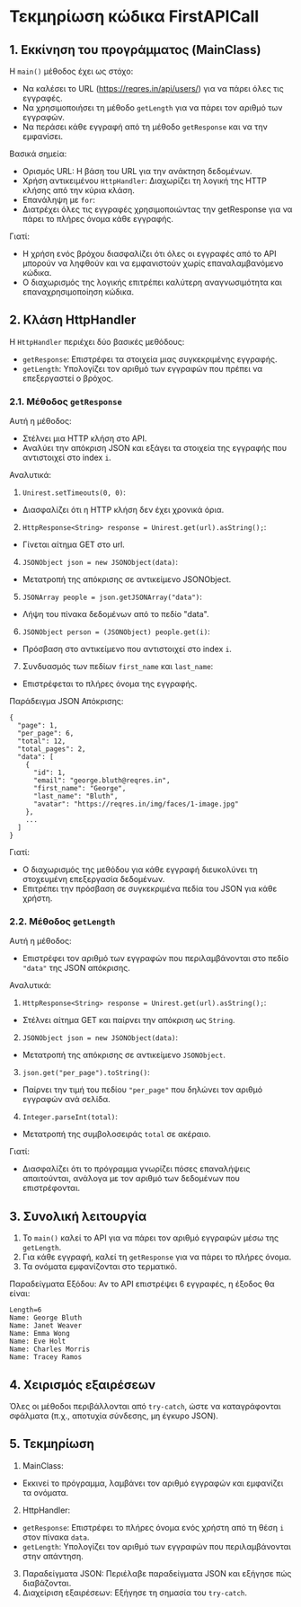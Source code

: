 # Τεκμηρίωση κώδικα FirstAPICall

## 1. Εκκίνηση του προγράμματος (MainClass)  

Η `main()` μέθοδος έχει ως στόχο:

- Να καλέσει το URL (https://reqres.in/api/users/) για να πάρει όλες τις εγγραφές.  
- Να χρησιμοποιήσει τη μέθοδο `getLength` για να πάρει τον αριθμό των εγγραφών.   
- Να περάσει κάθε εγγραφή από τη μέθοδο `getResponse` και να την εμφανίσει.   

Βασικά σημεία:

- Ορισμός URL: Η βάση του URL για την ανάκτηση δεδομένων.   
- Χρήση αντικειμένου `HttpHandler`: Διαχωρίζει τη λογική της HTTP κλήσης από την κύρια κλάση.
- Επανάληψη με `for`:
 - Διατρέχει όλες τις εγγραφές χρησιμοποιώντας την getResponse για να πάρει το πλήρες όνομα κάθε εγγραφής.

Γιατί:

- Η χρήση ενός βρόχου διασφαλίζει ότι όλες οι εγγραφές από το API μπορούν να ληφθούν και να εμφανιστούν χωρίς επαναλαμβανόμενο κώδικα.   
- Ο διαχωρισμός της λογικής επιτρέπει καλύτερη αναγνωσιμότητα και επαναχρησιμοποίηση κώδικα.   

## 2. Κλάση HttpHandler

Η `HttpHandler` περιέχει δύο βασικές μεθόδους:

- `getResponse`: Επιστρέφει τα στοιχεία μιας συγκεκριμένης εγγραφής.  
- `getLength`: Υπολογίζει τον αριθμό των εγγραφών που πρέπει να επεξεργαστεί ο βρόχος.  

### 2.1. Μέθοδος `getResponse`

Αυτή η μέθοδος:

- Στέλνει μια HTTP κλήση στο API.  
- Αναλύει την απόκριση JSON και εξάγει τα στοιχεία της εγγραφής που αντιστοιχεί στο index `i`.  

Αναλυτικά:

1. `Unirest.setTimeouts(0, 0)`:  
 - Διασφαλίζει ότι η HTTP κλήση δεν έχει χρονικά όρια.   

2. `HttpResponse<String> response = Unirest.get(url).asString();`:   
 - Γίνεται αίτημα GET στο url.   

4. `JSONObject json = new JSONObject(data)`:   
 - Μετατροπή της απόκρισης σε αντικείμενο JSONObject.   

5. `JSONArray people = json.getJSONArray("data")`:   
 - Λήψη του πίνακα δεδομένων από το πεδίο "data".   

6. `JSONObject person = (JSONObject) people.get(i)`:   
 - Πρόσβαση στο αντικείμενο που αντιστοιχεί στο index `i`.   

7. Συνδυασμός των πεδίων `first_name` και `last_name`:
 - Επιστρέφεται το πλήρες όνομα της εγγραφής.

Παράδειγμα JSON Απόκρισης:

```
{
  "page": 1,
  "per_page": 6,
  "total": 12,
  "total_pages": 2,
  "data": [
    {
      "id": 1,
      "email": "george.bluth@reqres.in",
      "first_name": "George",
      "last_name": "Bluth",
      "avatar": "https://reqres.in/img/faces/1-image.jpg"
    },
    ...
  ]
}
```

Γιατί:

- Ο διαχωρισμός της μεθόδου για κάθε εγγραφή διευκολύνει τη στοχευμένη επεξεργασία δεδομένων.   
- Επιτρέπει την πρόσβαση σε συγκεκριμένα πεδία του JSON για κάθε χρήστη.   

### 2.2. Μέθοδος `getLength`

Αυτή η μέθοδος:

- Επιστρέφει τον αριθμό των εγγραφών που περιλαμβάνονται στο πεδίο `"data"` της JSON απόκρισης.

Αναλυτικά:

1. `HttpResponse<String> response = Unirest.get(url).asString();`:   
- Στέλνει αίτημα GET και παίρνει την απόκριση ως `String`.   

2. `JSONObject json = new JSONObject(data)`:   
- Μετατροπή της απόκρισης σε αντικείμενο `JSONObject`.  

3. `json.get("per_page").toString()`:   
- Παίρνει την τιμή του πεδίου `"per_page"` που δηλώνει τον αριθμό εγγραφών ανά σελίδα.   

4. `Integer.parseInt(total)`:   
- Μετατροπή της συμβολοσειράς `total` σε ακέραιο.   

Γιατί:

- Διασφαλίζει ότι το πρόγραμμα γνωρίζει πόσες επαναλήψεις απαιτούνται, ανάλογα με τον αριθμό των δεδομένων που επιστρέφονται.

## 3. Συνολική λειτουργία

1. Το `main()` καλεί το API για να πάρει τον αριθμό εγγραφών μέσω της `getLength`.   
2. Για κάθε εγγραφή, καλεί τη `getResponse` για να πάρει το πλήρες όνομα.   
3. Τα ονόματα εμφανίζονται στο τερματικό.   

Παραδείγματα Εξόδου: Αν το API επιστρέψει 6 εγγραφές, η έξοδος θα είναι:

```
Length=6
Name: George Bluth
Name: Janet Weaver
Name: Emma Wong
Name: Eve Holt
Name: Charles Morris
Name: Tracey Ramos
```

## 4. Χειρισμός εξαιρέσεων

Όλες οι μέθοδοι περιβάλλονται από `try-catch`, ώστε να καταγράφονται σφάλματα (π.χ., αποτυχία σύνδεσης, μη έγκυρο JSON).

## 5. Τεκμηρίωση

1. MainClass:
 - Εκκινεί το πρόγραμμα, λαμβάνει τον αριθμό εγγραφών και εμφανίζει τα ονόματα.

2. HttpHandler:
 - `getResponse`: Επιστρέφει το πλήρες όνομα ενός χρήστη από τη θέση `i` στον πίνακα `data`.  
 - `getLength`: Υπολογίζει τον αριθμό των εγγραφών που περιλαμβάνονται στην απάντηση.   
 
3. Παραδείγματα JSON: Περιέλαβε παραδείγματα JSON και εξήγησε πώς διαβάζονται.   
4. Διαχείριση εξαιρέσεων: Εξήγησε τη σημασία του `try-catch`.
